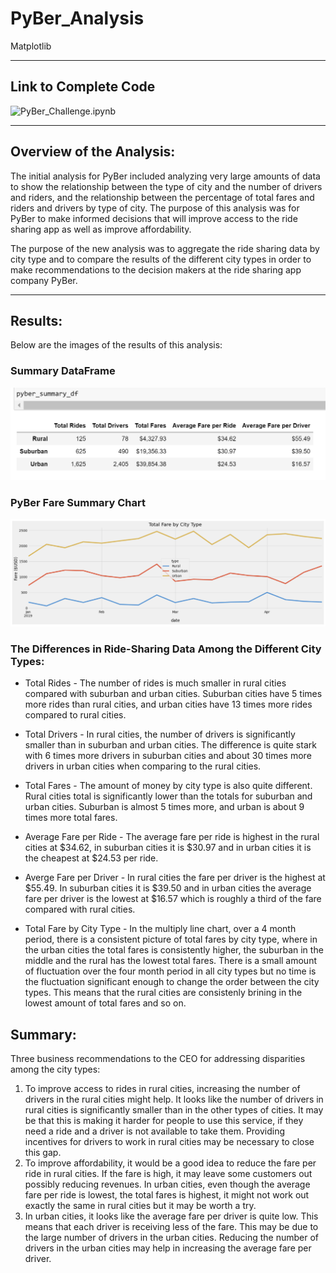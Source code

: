 # PyBer_Analysis
Matplotlib

---

## Link to Complete Code
![PyBer_Challenge.ipynb](PyBer_Challenge.ipynb)

---

## Overview of the Analysis: 
The initial analysis for PyBer included analyzing very large amounts of data to show the relationship between the type of city and the number of drivers and riders, and the relationship between the percentage of total fares and riders and drivers by type of city. The purpose of this analysis was for PyBer to make informed decisions that will improve access to the ride sharing app as well as improve affordability.  

The purpose of the new analysis was to aggregate the ride sharing data by city type and to compare the results of the different city types in order to make recommendations to the decision makers at the ride sharing app company PyBer.

---

## Results: 

Below are the images of the results of this analysis:

### Summary DataFrame
![summary_df.png](analysis/summary_df.png)


### PyBer Fare Summary Chart
![PyBer_fare_summary.png](analysis/PyBer_fare_summary.png)


### The Differences in Ride-Sharing Data Among the Different City Types:

- Total Rides - The number of rides is much smaller in rural cities compared with suburban and urban cities. Suburban cities have 5 times more rides than rural cities, and urban cities have 13 times more rides compared to rural cities. 

- Total Drivers - In rural cities, the number of drivers is significantly smaller than in suburban and urban cities. The difference is quite stark with 6 times more drivers in suburban cities and about 30 times more drivers in urban cities when comparing to the rural cities. 

- Total Fares - The amount of money by city type is also quite different. Rural cities total is significantly lower than the totals for suburban and urban cities. Suburban is almost 5 times more, and urban is about 9 times more total fares. 

- Average Fare per Ride - The average fare per ride is highest in the rural cities at $34.62, in suburban cities it is $30.97 and in urban cities it is the cheapest at $24.53 per ride. 

- Averge Fare per Driver - In rural cities the fare per driver is the highest at $55.49. In suburban cities it is $39.50 and in urban cities the average fare per driver is the lowest at $16.57 which is roughly a third of the fare compared with rural cities. 

- Total Fare by City Type - In the multiply line chart, over a 4 month period, there is a consistent picture of total fares by city type, where in the urban cities the total fares is consistently higher, the suburban in the middle and the rural has the lowest total fares. There is a small amount of fluctuation over the four month period in all city types but no time is the fluctuation significant enough to change the order between the city types. This means that the rural cities are consistenly brining in the lowest amount of total fares and so on. 

## Summary: 
Three business recommendations to the CEO for addressing disparities among the city types:
1. To improve access to rides in rural cities, increasing the number of drivers in the rural cities might help. It looks like the number of drivers in rural cities is significantly smaller than in the other types of cities. It may be that this is making it harder for people to use this service, if they need a ride and a driver is not available to take them. Providing incentives for drivers to work in rural cities may be necessary to close this gap. 
2. To improve affordability, it would be a good idea to reduce the fare per ride in rural cities. If the fare is high, it may leave some customers out possibly reducing revenues. In urban cities, even though the average fare per ride is lowest, the total fares is highest, it might not work out exactly the same in rural cities but it may be worth a try. 
3. In urban cities, it looks like the average fare per driver is quite low. This means that each driver is receiving less of the fare. This may be due to the large number of drivers in the urban cities. Reducing the number of drivers in the urban cities may help in increasing the average fare per driver. 